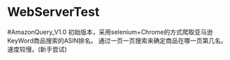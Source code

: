 # WebServerTest
#AmazonQuery_V1.0
初始版本，采用selenium+Chrome的方式爬取亚马逊KeyWord商品搜索的ASIN排名。
通过一页一页搜索来确定商品在哪一页第几名。速度较慢。(新手尝试)
